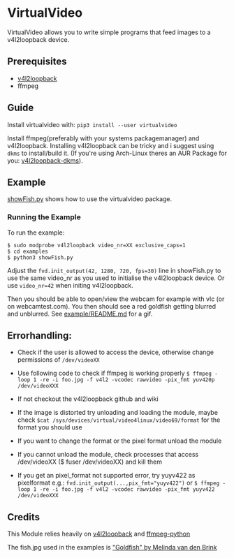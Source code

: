 # VirtualVideo
VirtualVideo allows you to write simple programs that feed images to a v4l2loopback device.
## Prerequisites 
* [v4l2loopback](https://github.com/umlaeute/v4l2loopback)
* ffmpeg 

## Guide
Install virtualvideo with: 
```pip3 install --user virtualvideo```

Install ffmpeg(preferably with your systems packagemanager) and v4l2loopback. Installing v4l2loopback can be tricky and i suggest using ```dkms``` to install/build it. (If you're using Arch-Linux theres an AUR Package for you: [v4l2loopback-dkms](https://aur.archlinux.org/packages/v4l2loopback-dkms/)).

## Example
[showFish.py](examples/showFish.py) shows how to use the virtualvideo package.

### Running the Example
To run the example:
```
$ sudo modprobe v4l2loopback video_nr=XX exclusive_caps=1
$ cd examples
$ python3 showFish.py
```

Adjust the `fvd.init_output(42, 1280, 720, fps=30)` line in showFish.py to use the same video_nr as
you used to initialise the v4l2loopback device. Or use `video_nr=42` when initing v4l2loopback.

Then you should be able to open/view the webcam for example with vlc (or on webcamtest.com).
You then should see a red goldfish getting blurred and unblurred. 
See [example/README.md](examples/README.md) for a gif.

## Errorhandling:
* Check if the user is allowed to access the device, otherwise change permissions of ```/dev/videoXX```

* Use following code to check if ffmpeg is working properly
```$ ffmpeg -loop 1 -re -i foo.jpg -f v4l2 -vcodec rawvideo -pix_fmt yuv420p /dev/videoXXX ```

* If not checkout the v4l2loopback github and wiki

* If the image is distorted try unloading and loading the module, 
maybe check ```$cat /sys/devices/virtual/video4linux/video69/format``` for the format you should use

* If you want to change the format or the pixel format unload the module

* If you cannot unload the module, check processes that access /dev/videoXX ($ fuser /dev/videoXX) and kill them

* If you get an pixel_format not supported error, try yuyv422 as pixelformat e.g.: ```fvd.init_output(...,pix_fmt="yuyv422")``` or ```$ ffmpeg -loop 1 -re -i foo.jpg -f v4l2 -vcodec rawvideo -pix_fmt yuyv422 /dev/videoXXX ```

## Credits
This Module relies heavily on [v4l2loopback](https://github.com/umlaeute/v4l2loopback) 
and [ffmpeg-python](https://github.com/kkroening/ffmpeg-python/)

The fish.jpg used in the examples is ["Goldfish" by Melinda van den Brink](https://www.flickr.com/photos/11750887@N04/4916553401)
